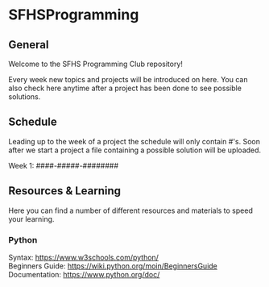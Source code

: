 # SFHSProgramming

## General
Welcome to the SFHS Programming Club repository!

Every week new topics and projects will be introduced on here.
You can also check here anytime after a project has been done to see possible solutions.

## Schedule
Leading up to the week of a project the schedule will only contain #'s. 
Soon after we start a project a file containing a possible solution will be uploaded.

Week 1: ####-#####-######## 

## Resources & Learning
Here you can find a number of different resources and materials to speed your learning.

### Python
Syntax: https://www.w3schools.com/python/<br/>
Beginners Guide: https://wiki.python.org/moin/BeginnersGuide<br/>
Documentation: https://www.python.org/doc/
